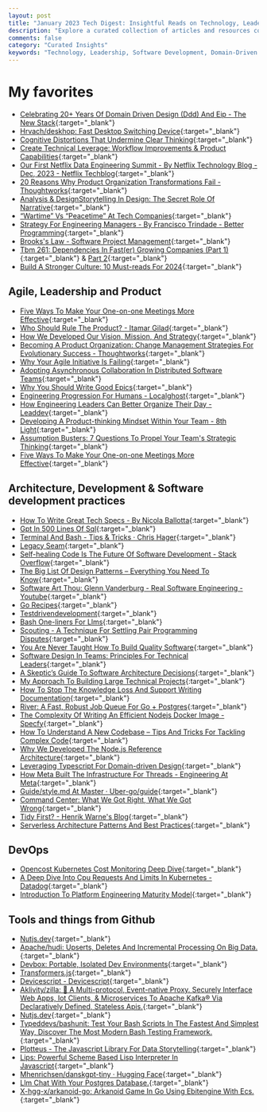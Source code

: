 ```yaml
---
layout: post
title: "January 2023 Tech Digest: Insightful Reads on Technology, Leadership, and Software Development"
description: "Explore a curated collection of articles and resources covering diverse topics such as domain-driven design, leadership strategies, software development practices, and DevOps. Stay informed about the latest trends and best practices in the tech industry."
comments: false
category: "Curated Insights"
keywords: "Technology, Leadership, Software Development, Domain-Driven Design, DevOps, Agile, Software Architecture, Development Practices, Platform Engineering, Kubernetes, Tools and Frameworks"
---
```


<!-- markdownlint-disable MD033 MD020 MD025-->
# My favorites<a name="favorites"></a>

- [Celebrating 20+ Years Of Domain Driven Design (Ddd) And Eip - The New Stack](https://thenewstack.io/celebrating-20-years-of-domain-driven-design-ddd-and-eip/){:target="_blank"}
- [Hrvach/deskhop: Fast Desktop Switching Device](https://github.com/hrvach/deskhop){:target="_blank"}
- [Cognitive Distortions That Undermine Clear Thinking](https://www.leadingsapiens.com/cognitive-distortions-leaders/){:target="_blank"}
- [Create Technical Leverage: Workflow Improvements & Product Capabilities](https://lethain.com/create-technical-leverage/){:target="_blank"}
- [Our First Netflix Data Engineering Summit - By Netflix Technology Blog - Dec, 2023 - Netflix Techblog](https://netflixtechblog.com/our-first-netflix-data-engineering-summit-f326b0589102){:target="_blank"}
- [20 Reasons Why Product Organization Transformations Fail - Thoughtworks](https://www.thoughtworks.com/insights/articles/20-reasons-why-product-organizstion-transformations-fail){:target="_blank"}
- [Analysis & DesignStorytelling In Design: The Secret Role Of Narrative](https://www.future-processing.com/blog/storytelling-in-design-the-secret-role-of-narrative/){:target="_blank"}
- [“Wartime” Vs “Peacetime” At Tech Companies](https://newsletter.pragmaticengineer.com/p/wartime-vs-peacetime){:target="_blank"}
- [Strategy For Engineering Managers - By Francisco Trindade - Better Programming](https://betterprogramming.pub/strategy-for-engineering-managers-3e9082129106){:target="_blank"}
- [Brooks's Law - Software Project Management](https://codescene.com/blog/visualize-brooks-law/){:target="_blank"}
- [Tbm 261: Dependencies In Fast(er) Growing Companies (Part 1)](https://cutlefish.substack.com/p/tbm-261-dependencies-in-faster-growing?publication_id=24711&post_id=139955519&isFreemail=true&r=1ibyaf){:target="_blank"} & [Part 2](https://cutlefish.substack.com/p/tbm-262-dependencies-in-faster-growing){:target="_blank"}
- [Build A Stronger Culture: 10 Must-reads For 2024](https://sloanreview.mit.edu/article/build-a-stronger-culture-10-must-reads-for-2024/){:target="_blank"}

## Agile, Leadership and Product<a name="agile"></a>

- [Five Ways To Make Your One-on-one Meetings More Effective](https://sloanreview.mit.edu/article/five-ways-to-make-your-one-on-one-meetings-more-effective/){:target="_blank"}
- [Who Should Rule The Product? - Itamar Gilad](https://itamargilad.com/trios/){:target="_blank"}
- [How We Developed Our Vision, Mission, And Strategy](https://wraptext.equals.com/developing-company-vision-mission-strategy/){:target="_blank"}
- [Becoming A Product Organization: Change Management Strategies For Evolutionary Success - Thoughtworks](https://www.thoughtworks.com/insights/articles/becoming-a-product-organization-change-management-strategies-for-evolutionary-success){:target="_blank"}
- [Why Your Agile Initiative Is Failing](https://tanzu.vmware.com/content/blog/why-your-agile-initiative-is-failing){:target="_blank"}
- [Adopting Asynchronous Collaboration In Distributed Software Teams](https://www.infoq.com/articles/asynchronous-collaboration-software-teams/){:target="_blank"}
- [Why You Should Write Good Epics](https://thoughtbot.com/blog/why-you-should-write-good-epics){:target="_blank"}
- [Engineering Progression For Humans - Localghost](https://localghost.dev/blog/engineering-progression-for-humans/){:target="_blank"}
- [How Engineering Leaders Can Better Organize Their Day - Leaddev](https://leaddev.com/process/how-engineering-leaders-can-better-organize-their-day){:target="_blank"}
- [Developing A Product-thinking Mindset Within Your Team - 8th Light](https://8thlight.com/insights/fostering-product-thinking-within-your-team){:target="_blank"}
- [Assumption Busters: 7 Questions To Propel Your Team's Strategic Thinking](https://letsgrowleaders.com/2024/01/01/strategic-thinking-challenge-assumptions/){:target="_blank"}
- [Five Ways To Make Your One-on-one Meetings More Effective](https://sloanreview.mit.edu/article/five-ways-to-make-your-one-on-one-meetings-more-effective/){:target="_blank"}

## Architecture, Development & Software development practices <a name="development"></a>

- [How To Write Great Tech Specs - By Nicola Ballotta](https://hybridhacker.email/p/how-to-write-great-tech-specs){:target="_blank"}
- [Gpt In 500 Lines Of Sql](https://explainextended.com/2023/12/31/happy-new-year-15/){:target="_blank"}
- [Terminal And Bash - Tips & Tricks · Chris Hager](https://www.metachris.com/2024/01/terminal-and-bash-tips-tricks/){:target="_blank"}
- [Legacy Seam](https://martinfowler.com/bliki/LegacySeam.html){:target="_blank"}
- [Self-healing Code Is The Future Of Software Development - Stack Overflow](https://stackoverflow.blog/2023/12/28/self-healing-code-is-the-future-of-software-development/){:target="_blank"}
- [The Big List Of Design Patterns – Everything You Need To Know](https://www.devleader.ca/2023/12/31/the-big-list-of-design-patterns-everything-you-need-to-know/){:target="_blank"}
- [Software Art Thou: Glenn Vanderburg - Real Software Engineering - Youtube](https://www.youtube.com/watch?v=RhdlBHHimeM){:target="_blank"}
- [Go Recipes](https://github.com/nikolaydubina/go-recipes?tab=readme-ov-file#-code-analysis-and-recommendations-with-charmbraceletmods){:target="_blank"}
- [Testdrivendevelopment](https://martinfowler.com/bliki/TestDrivenDevelopment.html){:target="_blank"}
- [Bash One-liners For Llms](https://justine.lol/oneliners/){:target="_blank"}
- [Scouting - A Technique For Settling Pair Programming Disputes](https://spin.atomicobject.com/2023/12/16/scouting-pair-programming-disputes/){:target="_blank"}
- [You Are Never Taught How To Build Quality Software](https://www.florianbellmann.com/blog/never-taught-qa){:target="_blank"}
- [Software Design In Teams: Principles For Technical Leaders](https://vampwillow.substack.com/p/software-design-in-teams-principles){:target="_blank"}
- [A Skeptic’s Guide To Software Architecture Decisions](https://www.infoq.com/articles/architecture-skeptics-guide/){:target="_blank"}
- [My Approach To Building Large Technical Projects](https://mitchellh.com/writing/building-large-technical-projects){:target="_blank"}
- [How To Stop The Knowledge Loss And Support Writing Documentation](https://www.idaszak.com/posts/stop-knowledge-loss/){:target="_blank"}
- [River: A Fast, Robust Job Queue For Go + Postgres](https://brandur.org/river){:target="_blank"}
- [The Complexity Of Writing An Efficient Nodejs Docker Image - Specfy](https://www.specfy.io/blog/1-efficient-dockerfile-nodejs-in-7-steps){:target="_blank"}
- [How To Understand A New Codebase – Tips And Tricks For Tackling Complex Code](https://www.devleader.ca/2023/12/29/how-to-understand-a-new-codebase-tips-and-tricks-for-tackling-complex-code/){:target="_blank"}
- [Why We Developed The Node.js Reference Architecture](https://developers.redhat.com/blog/2021/03/08/introduction-to-the-node-js-reference-architecture-part-1-overview){:target="_blank"}
- [Leveraging Typescript For Domain-driven Design](https://blog.logrocket.com/typescript-domain-driven-design/){:target="_blank"}
- [How Meta Built The Infrastructure For Threads - Engineering At Meta](https://engineering.fb.com/2023/12/19/core-infra/how-meta-built-the-infrastructure-for-threads/){:target="_blank"}
- [Guide/style.md At Master · Uber-go/guide](https://github.com/uber-go/guide/blob/master/style.md){:target="_blank"}
- [Command Center: What We Got Right, What We Got Wrong](https://commandcenter.blogspot.com/2024/01/what-we-got-right-what-we-got-wrong.html){:target="_blank"}
- [Tidy First? - Henrik Warne's Blog](https://henrikwarne.com/2024/01/10/tidy-first/){:target="_blank"}
- [Serverless Architecture Patterns And Best Practices](https://www.freecodecamp.org/news/serverless-architecture-patterns-and-best-practices/){:target="_blank"}

## DevOps<a name="devops"></a>

- [Opencost Kubernetes Cost Monitoring Deep Dive](https://community.cncf.io/events/details/cncf-cncf-online-programs-presents-cncf-on-demand-webinar-opencost-kubernetes-cost-monitoring-deep-dive/?_hsmi=286676953&_hsenc=p2ANqtz-8ZW5oQQZkOHazEO59Dv2OVLRnA_nPwfnEBtAZWysTl0MJ0Tsn24N3TkOWIopL4UD1nfTOXqek0UzEx4K93G8n26wc31Q2nu6GB1t3etD6d_pDIZdo){:target="_blank"}
- [A Deep Dive Into Cpu Requests And Limits In Kubernetes - Datadog](https://www.datadoghq.com/blog/kubernetes-cpu-requests-limits/?ck_subscriber_id=1825709061){:target="_blank"}
- [Introduction To Platform Engineering Maturity Model](https://community.cncf.io/events/details/cncf-cncf-online-programs-presents-cloud-native-live-introduction-to-platform-engineering-maturity-model/?_hsmi=286676953&_hsenc=p2ANqtz-88bKDAOxevNpeCkssUGrSgPXLnZmFtvO0ANXE05_IwpGcDaKY289E0D1c8t5_KNF3uhcgdFHJHhBojuItVk101vKmoHlr13Z9VwizGqsLEItHYowE){:target="_blank"}

## Tools and things from Github <a name="tools"></a>

- [Nutjs.dev](https://nutjs.dev/){:target="_blank"}
- [Apache/hudi: Upserts, Deletes And Incremental Processing On Big Data.](https://github.com/apache/hudi){:target="_blank"}
- [Devbox: Portable, Isolated Dev Environments](https://www.jetpack.io/devbox){:target="_blank"}
- [Transformers.js](https://xenova.github.io/transformers.js/){:target="_blank"}
- [Devicescript - Devicescript](https://microsoft.github.io/devicescript/){:target="_blank"}
- [Aklivity/zilla: 🦎 A Multi-protocol, Event-native Proxy. Securely Interface Web Apps, Iot Clients, & Microservices To Apache Kafka® Via Declaratively Defined, Stateless Apis.](https://github.com/aklivity/zilla){:target="_blank"}
- [Nutjs.dev](https://nutjs.dev/){:target="_blank"}
- [Typeddevs/bashunit: Test Your Bash Scripts In The Fastest And Simplest Way, Discover The Most Modern Bash Testing Framework.](https://github.com/TypedDevs/bashunit){:target="_blank"}
- [Plotteus - The Javascript Library For Data Storytelling](https://www.plotteus.dev/){:target="_blank"}
- [Lips: Powerful Scheme Based Lisp Interpreter In Javascript](https://lips.js.org/){:target="_blank"}
- [Mhenrichsen/danskgpt-tiny · Hugging Face](https://huggingface.co/mhenrichsen/danskgpt-tiny?text=Hun+er+en+konge+men+hvor+er+han+hest%2C+og+hvilken+cloud+provider+er+bedst%3F%0AJeg+har+en+10+%C3%A5rig+hoppe%2C+som+er+en+blanding+af+old){:target="_blank"}
- [Llm Chat With Your Postgres Database.](https://github.com/tatari-tv/gptsql){:target="_blank"}
- [X-hgg-x/arkanoid-go: Arkanoid Game In Go Using Ebitengine With Ecs.](https://github.com/x-hgg-x/arkanoid-go){:target="_blank"}
